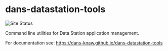 dans-datastation-tools
======================
![Site Status](https://github.com/DANS-KNAW/dans-datastation-tools/actions/workflows/docs.yml/badge.svg)

Command line utilities for Data Station application management.

For documentation see: https://dans-knaw.github.io/dans-datastation-tools
